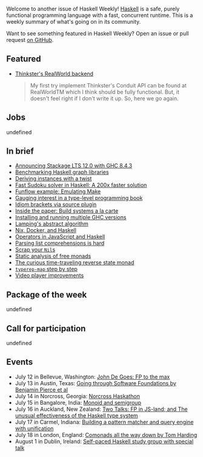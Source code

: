 <!-- 2018-07-12 unpublished -->

Welcome to another issue of Haskell Weekly!
[Haskell](https://haskell-lang.org) is a safe, purely functional programming language with a fast, concurrent runtime.
This is a weekly summary of what's going on in its community.

Want to see something featured in Haskell Weekly?
Open an issue or pull request [on GitHub](https://github.com/haskellweekly/haskellweekly.github.io).

## Featured

-   [Thinkster's RealWorld backend](https://siskam.link/2018-07-02-thinkster-s-realworld---backend.html)

    > My first try implement Thinkster's Conduit API can be found at RealWorldTM which I think should be fully functional. But, it doesn't feel right if I don't write it up. So, here we go again.

## Jobs

undefined

## In brief

-   [Announcing Stackage LTS 12.0 with GHC 8.4.3](https://www.stackage.org/blog/2018/07/announce-lts-12)
-   [Benchmarking Haskell graph libraries](https://blog.nyarlathotep.one/2018/07/benchmarking-haskell-graph-libraries/)
-   [Deriving instances with a twist](https://blog.poisson.chat/posts/2018-07-08-deriving-twist.html)
-   [Fast Sudoku solver in Haskell: A 200x faster solution](https://abhinavsarkar.net/posts/fast-sudoku-solver-in-haskell-2/)
-   [Funflow example: Emulating Make](https://www.tweag.io/posts/2018-07-10-funflow-make.html)
-   [Gauging interest in a type-level programming book](https://np.reddit.com/r/haskell/comments/8x0gen/gauging_interest_in_a_typelevel_programming_book/)
-   [Idiom brackets via source plugin](http://oleg.fi/gists/posts/2018-07-06-idiom-brackets-via-source-pluging.html)
-   [Inside the paper: Build systems a la carte](https://neilmitchell.blogspot.com/2018/07/inside-paper-build-systems-la-carte.html)
-   [Installing and running multiple GHC versions](https://qfpl.io/posts/multiple-ghcs/)
-   [Lamping's abstract algorithm](https://github.com/MaiaVictor/absal-ex/tree/275d6a9567ce55aaf07396bd93edbff7f6ac6fb9)
-   [Nix, Docker, and Haskell](https://cs-syd.eu/posts/2018-07-14-nix-docker-haskell)
-   [Operators in JavaScript and Haskell](https://typeclasses.com/javascript/operators)
-   [Parsing list comprehensions is hard](http://www.rntz.net/post/2018-07-10-parsing-list-comprehensions.html)
-   [Scrap your `Nil`s](https://github.com/morphismtech/squeal/blob/390d6e9135fe18e4fdfab766cdf67be8625b324d/scrap-your-nils.md)
-   [Static analysis of free monads](http://reasonablypolymorphic.com/blog/prospecting-free-monads/)
-   [The curious time-traveling reverse state monad](https://tech-blog.capital-match.com/posts/5-the-reverse-state-monad.html)
-   [`typerep-map` step by step](https://kowainik.github.io/posts/2018-07-11-typerep-map-step-by-step.html)
-   [Video player improvements](https://typeclasses.com/news/2018-07-video-player-improvements)

## Package of the week

undefined

## Call for participation

undefined

## Events

-   July 12 in Bellevue, Washington: [John De Goes: FP to the max](https://www.meetup.com/fun-c-group/events/251564565/)
-   July 13 in Austin, Texas: [Going through Software Foundations by Benjamin Pierce et al](https://www.meetup.com/Austin-Types-Theorems-and-Programming-Languages/events/252485072/)
-   July 14 in Norcross, Georgia: [Norcross Haskathon](https://www.meetup.com/Atlanta-Functional-Programming-Meetup/events/252467636/)
-   July 15 in Bangalore, India: [Monoid and semigroup](https://www.meetup.com/Bangalore-Functional-Programmers-Meetup/events/252365783/)
-   July 16 in Auckland, New Zealand: [Two Talks: FP in JS-land; and The unusual effectiveness of the Haskell type system](https://www.meetup.com/Functional-Programming-Auckland/events/252103853/)
-   July 17 in Carmel, Indiana: [Building a pattern matcher and query engine with unification](https://www.meetup.com/Indy-FP/events/252506502/)
-   July 18 in London, England: [Comonads all the way down by Tom Harding](https://www.meetup.com/Papers-We-Love-London/events/252626633/)
-   August 1 in Dublin, Ireland: [Self-paced Haskell study group with special talk](https://www.meetup.com/haskell-dublin-meetup/events/252468400/)
